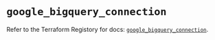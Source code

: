 # `google_bigquery_connection`

Refer to the Terraform Registory for docs: [`google_bigquery_connection`](https://registry.terraform.io/providers/hashicorp/google/4.68.0/docs/resources/bigquery_connection).
